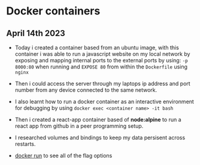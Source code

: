 # Docker containers 

## April 14th 2023 
- Today i created a container based from an ubuntu image, with this container i was able to run a javascript website on my local network by exposing and mapping internal ports to the external ports by using: `-p 8000:80` when running and `EXPOSE 80` from within the `Dockerfile` using `nginx`
- Then i could access the server through my laptops ip address and port number from any device connected to the same network.
- I also learnt how to run a docker container as an interactive environment for debugging by using `docker exec <container name> -it bash` 
- Then i created a react-app container based of **node:alpine** to run a react app from github in a peer programming setup.
- I researched volumes and bindings to keep my data persisent across restarts. 

- [docker run](https://docs.docker.com/engine/reference/commandline/run/#publish) to see all of the flag options 
